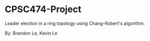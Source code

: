 # CPSC474-Project
Leader election in a ring topology using Chang-Robert's algorithm.

By: Brandon Le, Kevin Le
